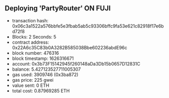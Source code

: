 Deploying 'PartyRouter' ON FUJI
   -----------------------
   - transaction hash:    0x06c3a1522a576bbfe5e3fbab5ab5c93306bffc9fa53e621c82918f17e6bd72f8
   - Blocks: 2            Seconds: 5
   - contract address:    0x22A6c35C83b0A3282B585038Bbe602236abdE96c
   - block number:        476316
   - block timestamp:     1626316671
   - account:             0x3b73F15142945f260148aDa3Db15b0657D12831C
   - balance:             5.427123527711005307
   - gas used:            3909746 (0x3ba872)
   - gas price:           225 gwei
   - value sent:          0 ETH
   - total cost:          0.87969285 ETH
